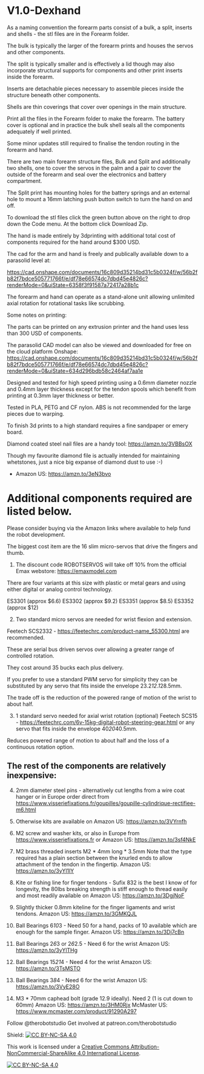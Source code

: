 # V1.0-Dexhand

As a naming convention the forearm parts consist of a bulk, a split, inserts and shells - the stl files are in the Forearm folder.

The bulk is typically the larger of the forearm prints and houses the servos and other components.

The split is typically smaller and is effectively a lid though may also incorporate structural supports for components and other print inserts inside the forearm.

Inserts are detachable pieces necessary to assemble pieces inside the structure beneath other components.

Shells are thin coverings that cover over openings in the main structure.

Print all the files in the Forearm folder to make the forearm. The battery cover is optional and in practice the bulk shell seals all the components adequately if well printed.

Some minor updates still required to finalise the tendon routing in the forearm and hand.

There are two main forearm structure files, Bulk and Split and additionally two shells, one to cover the servos in the palm and a pair to cover the outside of the forearm and seal over the electronics and battery compartment.

The Split print has mounting holes for the battery springs and an external hole to mount a 16mm latching push button switch to turn the hand on and off.

To download the stl files click the green button above on the right to drop down the Code menu. At the bottom click Download Zip.

The hand is made entirely by 3dprinting with additional total cost of components required for the hand around $300 USD.

The cad for the arm and hand is freely and publically available down to a parasolid level at:

https://cad.onshape.com/documents/16c809d35214bd31c5b0324f/w/56b2fb82f7bdce505771766f/e/df78e66574dc7dbd45e4826c?renderMode=0&uiState=6358f3f91587a72417a28b1c

The forearm and hand can operate as a stand-alone unit allowing unlimited axial rotation for rotational tasks like scrubbing.


Some notes on printing:

The parts can be printed on any extrusion printer and the hand uses less than 300 USD of components.

The parasolid CAD model can also be viewed and downloaded for free on the cloud platform Onshape: https://cad.onshape.com/documents/16c809d35214bd31c5b0324f/w/56b2fb82f7bdce505771766f/e/df78e66574dc7dbd45e4826c?renderMode=0&uiState=634d296bdb58c2464af7aa1e

Designed and tested for high speed printing using a 0.6mm diameter nozzle and 0.4mm layer thickness except for the tendon spools which benefit from printing at 0.3mm layer thickness or better.

Tested in PLA, PETG and CF nylon. ABS is not recommended for the large pieces due to warping.

To finish 3d prints to a high standard requires a fine sandpaper or emery board.

Diamond coated steel nail files are a handy tool: https://amzn.to/3VBBsOX

Though my favourite diamond file is actually intended for maintaining whetstones, just a nice big expanse of diamond dust to use :-)

- Amazon US: https://amzn.to/3eN3bvo

# Additional components required are listed below.

Please consider buying via the Amazon links where available to help fund the robot development.

The biggest cost item are the 16 slim micro-servos that drive the fingers and thumb.

1. The discount code ROBOTSERVOS will take off 10% from the official Emax webstore: https://emaxmodel.com

There are four variants at this size with plastic or metal gears and using either digital or analog control technology.

ES3301 (approx $6.6)
ES3302 (approx $9.2)
ES3351  (approx $8.5)
ES3352 (approx $12)

2. Two standard micro servos are needed for wrist flexion and extension.

Feetech SCS2332 - https://feetechrc.com/product-name_55300.html are recommended.

These are serial bus driven servos over allowing a greater range of controlled rotation.

They cost around 35 bucks each plus delivery.

If you prefer to use a standard PWM servo for simplicity they can be substituted by any servo that fits inside the envelope 23.2*12.1*28.5mm.

The trade off is the reduction of the powered range of motion of the wrist to about half.

3. 1 standard servo needed for axial wrist rotation (optional)
Feetech SCS15 - https://feetechrc.com/6v-15kg-digital-robot-steering-gear.html or any servo that fits inside the envelope 40*20*40.5mm.

Reduces powered range of motion to about half and the loss of a continuous rotation option.

## The rest of the components are relatively inexpensive:

4. 2mm diameter steel pins - alternatively cut lengths from a wire coat hanger or in Europe order direct from https://www.visseriefixations.fr/goupilles/goupille-cylindrique-rectifiee-m6.html

5. Otherwise kits are available on Amazon US: https://amzn.to/3VYrnfh

6. M2 screw and washer kits, or also in Europe from https://www.visseriefixations.fr or Amazon US: https://amzn.to/3sf4NkE

7. M2 brass threaded inserts M2 * 4mm long * 3.5mm
  Note that the type required has a plain section between the knurled ends to allow attachment of the tendon in the fingertip.
  Amazon US: https://amzn.to/3yYl1lY

8. Kite or fishing line for finger tendons - Sufix 832 is the best I know of for longevity, the 80lbs breaking strength is stiff enough to thread easily and most readily available on 
   Amazon US: https://amzn.to/3DgjNoF

9. Slightly thicker 0.8mm kiteline for the finger ligaments and wrist tendons.
   Amazon US: https://amzn.to/3GMKQJL

10. Ball Bearings 6*10*3 - Need 50 for a hand, packs of 10 available which are enough for the sample finger.
    Amazon US: https://amzn.to/3Dj7cBn

11. Ball Bearings 2*6*3 or 2*6*2.5 - Need 6 for the wrist
    Amazon US: https://amzn.to/3yYlTHg

12. Ball Bearings 15*21*4 - Need 4 for the wrist
    Amazon US: https://amzn.to/3TsMSTO

13. Ball Bearings 3*8*4 - Need 6 for the wrist
    Amazon US: https://amzn.to/3VyE28O

14. M3 * 70mm caphead bolt (grade 12.9 ideally). Need 2 (1 is cut down to 60mm)
    Amazon US: https://amzn.to/3HM0Rjx
    McMaster US: https://www.mcmaster.com/product/91290A297

Follow @therobotstudio
Get involved at patreon.com/therobotstudio

Shield: [![CC BY-NC-SA 4.0][cc-by-nc-sa-shield]][cc-by-nc-sa]

This work is licensed under a
[Creative Commons Attribution-NonCommercial-ShareAlike 4.0 International License][cc-by-nc-sa].

[![CC BY-NC-SA 4.0][cc-by-nc-sa-image]][cc-by-nc-sa]

[cc-by-nc-sa]: http://creativecommons.org/licenses/by-nc-sa/4.0/
[cc-by-nc-sa-image]: https://licensebuttons.net/l/by-nc-sa/4.0/88x31.png
[cc-by-nc-sa-shield]: https://img.shields.io/badge/License-CC%20BY--NC--SA%204.0-lightgrey.svg
